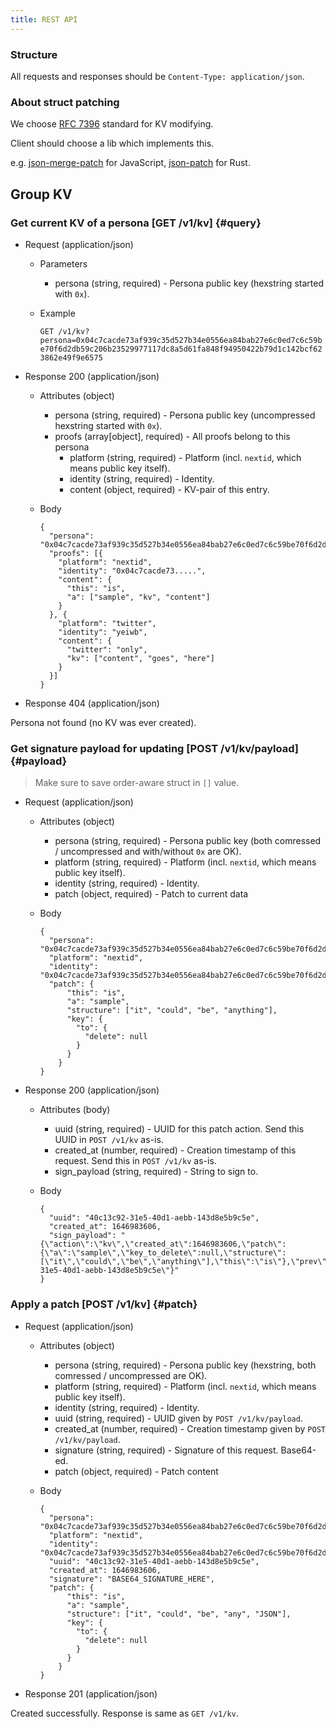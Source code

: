 ```yaml
---
title: REST API
---
```


### Structure

All requests and responses should be `Content-Type: application/json`.

### About struct patching

We choose [RFC 7396](https://www.rfc-editor.org/rfc/rfc7396) standard for
KV modifying.

Client should choose a lib which implements this.

e.g.
[json-merge-patch](https://github.com/pierreinglebert/json-merge-patch)
for JavaScript, [json-patch](https://github.com/idubrov/json-patch)
for Rust.

## Group KV

### Get current KV of a persona [GET /v1/kv] {#query}

+ Request (application/json)

    + Parameters

        - persona (string, required) - Persona public key (hexstring started with `0x`).

    + Example

        `GET /v1/kv?persona=0x04c7cacde73af939c35d527b34e0556ea84bab27e6c0ed7c6c59be70f6d2db59c206b23529977117dc8a5d61fa848f94950422b79d1c142bcf623862e49f9e6575`

+ Response 200 (application/json)

  + Attributes (object)

     + persona (string, required) - Persona public key (uncompressed hexstring started with `0x`).
     + proofs (array[object], required) - All proofs belong to this persona
          + platform (string, required) - Platform (incl. `nextid`, which means public key itself).
          + identity (string, required) - Identity.
          + content (object, required) - KV-pair of this entry.

  + Body

        {
          "persona": "0x04c7cacde73af939c35d527b34e0556ea84bab27e6c0ed7c6c59be70f6d2db59c206b23529977117dc8a5d61fa848f94950422b79d1c142bcf623862e49f9e6575",
          "proofs": [{
            "platform": "nextid",
            "identity": "0x04c7cacde73.....",
            "content": {
              "this": "is",
              "a": ["sample", "kv", "content"]
            }
          }, {
            "platform": "twitter",
            "identity": "yeiwb",
            "content": {
              "twitter": "only",
              "kv": ["content", "goes", "here"]
            }
          }]
        }

+ Response 404 (application/json)

Persona not found (no KV was ever created).

### Get signature payload for updating [POST /v1/kv/payload] {#payload}

> Make sure to save order-aware struct in `[]` value.

+ Request (application/json)

  + Attributes (object)

    + persona (string, required) - Persona public key (both comressed / uncompressed and with/without `0x` are OK).
    + platform (string, required) - Platform (incl. `nextid`, which means public key itself).
    + identity (string, required) - Identity.
    + patch (object, required) - Patch to current data

  + Body

        {
          "persona": "0x04c7cacde73af939c35d527b34e0556ea84bab27e6c0ed7c6c59be70f6d2db59c206b23529977117dc8a5d61fa848f94950422b79d1c142bcf623862e49f9e6575",
          "platform": "nextid",
          "identity": "0x04c7cacde73af939c35d527b34e0556ea84bab27e6c0ed7c6c59be70f6d2db59c206b23529977117dc8a5d61fa848f94950422b79d1c142bcf623862e49f9e6575",
          "patch": {
              "this": "is",
              "a": "sample",
              "structure": ["it", "could", "be", "anything"],
              "key": {
                "to": {
                  "delete": null
                }
              }
            }
        }

+ Response 200 (application/json)

  + Attributes (body)

    + uuid (string, required) - UUID for this patch action. Send this UUID in `POST /v1/kv` as-is.
    + created_at (number, required) - Creation timestamp of this request. Send this in `POST /v1/kv` as-is.
    + sign_payload (string, required) - String to sign to.

  + Body

        {
          "uuid": "40c13c92-31e5-40d1-aebb-143d8e5b9c5e",
          "created_at": 1646983606,
          "sign_payload": "{\"action\":\"kv\",\"created_at\":1646983606,\"patch\":{\"a\":\"sample\",\"key_to_delete\":null,\"structure\":[\"it\",\"could\",\"be\",\"anything\"],\"this\":\"is\"},\"prev\":null,\"uuid\":\"40c13c92-31e5-40d1-aebb-143d8e5b9c5e\"}"
        }

### Apply a patch [POST /v1/kv] {#patch}

+ Request (application/json)

  + Attributes (object)

    + persona (string, required) - Persona public key (hexstring, both comressed / uncompressed are OK).
    + platform (string, required) - Platform (incl. `nextid`, which means public key itself).
    + identity (string, required) - Identity.
    + uuid (string, required) - UUID given by `POST /v1/kv/payload`.
    + created_at (number, required) - Creation timestamp given by `POST /v1/kv/payload`.
    + signature (string, required) - Signature of this request. Base64-ed.
    + patch (object, required) - Patch content

  + Body

        {
          "persona": "0x04c7cacde73af939c35d527b34e0556ea84bab27e6c0ed7c6c59be70f6d2db59c206b23529977117dc8a5d61fa848f94950422b79d1c142bcf623862e49f9e6575",
          "platform": "nextid",
          "identity": "0x04c7cacde73af939c35d527b34e0556ea84bab27e6c0ed7c6c59be70f6d2db59c206b23529977117dc8a5d61fa848f94950422b79d1c142bcf623862e49f9e6575",
          "uuid": "40c13c92-31e5-40d1-aebb-143d8e5b9c5e",
          "created_at": 1646983606,
          "signature": "BASE64_SIGNATURE_HERE",
          "patch": {
              "this": "is",
              "a": "sample",
              "structure": ["it", "could", "be", "any", "JSON"],
              "key": {
                "to": {
                  "delete": null
                }
              }
            }
        }

+ Response 201 (application/json)

Created successfully. Response is same as `GET /v1/kv`.
